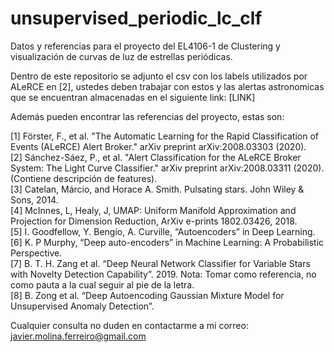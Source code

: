 # unsupervised_periodic_lc_clf
Datos y referencias para el proyecto del EL4106-1 de Clustering y visualización de curvas de luz de estrellas periódicas.

Dentro de este repositorio se adjunto el csv con los labels utilizados por ALeRCE en [2], ustedes deben trabajar con estos y las alertas astronomicas que se encuentran almacenadas en el siguiente link: [LINK]

Además pueden encontrar las referencias del proyecto, estas son:

[1] Förster, F., et al. "The Automatic Learning for the Rapid Classification of Events (ALeRCE) Alert Broker." arXiv preprint arXiv:2008.03303 (2020).<br>
[2] Sánchez-Sáez, P., et al. "Alert Classification for the ALeRCE Broker System: The Light Curve Classifier." arXiv preprint arXiv:2008.03311 (2020). (Contiene descripción de features).<br>
[3] Catelan, Márcio, and Horace A. Smith. Pulsating stars. John Wiley & Sons, 2014.<br>
[4] McInnes, L, Healy, J, UMAP: Uniform Manifold Approximation and Projection for Dimension Reduction, ArXiv e-prints 1802.03426, 2018.<br>
[5] I. Goodfellow, Y. Bengio, A. Curville, “Autoencoders” in Deep Learning.<br>
[6] K. P Murphy, “Deep auto-encoders” in Machine Learning: A Probabilistic Perspective.<br>
[7] B. T. H. Zang et al. “Deep Neural Network Classifier for Variable Stars with Novelty Detection Capability”. 2019. Nota: Tomar como referencia, no como pauta a la cual seguir al pie de la letra.<br>
[8] B. Zong et al. “Deep Autoencoding Gaussian Mixture Model for Unsupervised Anomaly Detection”.<br>

Cualquier consulta no duden en contactarme a mi correo: javier.molina.ferreiro@gmail.com
